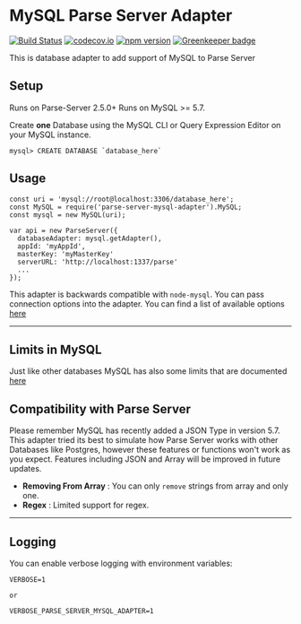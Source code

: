 # MySQL Parse Server Adapter
[![Build Status](https://travis-ci.org/dplewis/parse-server-mysql-adapter.svg?branch=master)](https://travis-ci.org/dplewis/parse-server-mysql-adapter)
[![codecov.io](https://codecov.io/gh/dplewis/parse-server-mysql-adapter/coverage.svg?branch=master)](https://codecov.io/gh/dplewis/parse-server-mysql-adapter?branch=master)
[![npm version](https://badge.fury.io/js/parse-server-mysql-adapter.svg)](https://badge.fury.io/js/parse-server-mysql-adapter)
[![Greenkeeper badge](https://badges.greenkeeper.io/dplewis/parse-server-mysql-adapter.svg)](https://greenkeeper.io/)

This is database adapter to add support of MySQL to Parse Server

## Setup

Runs on Parse-Server 2.5.0+
Runs on MySQL >= 5.7.

Create **one** Database using the MySQL CLI or Query Expression Editor on your MySQL instance.

```
mysql> CREATE DATABASE `database_here`
```

## Usage

```
const uri = 'mysql://root@localhost:3306/database_here';
const MySQL = require('parse-server-mysql-adapter').MySQL;
const mysql = new MySQL(uri);

var api = new ParseServer({
  databaseAdapter: mysql.getAdapter(),
  appId: 'myAppId',
  masterKey: 'myMasterKey'
  serverURL: 'http://localhost:1337/parse'
  ...
});
```
This adapter is backwards compatible with `node-mysql`. You can pass connection options into the adapter.
You can find a list of available options [here](https://github.com/mysqljs/mysql#connection-options)

---

## Limits in MySQL

Just like other databases MySQL has also some limits that are documented [here](https://dev.mysql.com/doc/refman/5.7/en/limits.html)

## Compatibility with Parse Server

Please remember MySQL has recently added a JSON Type in version 5.7. This adapter tried its best to simulate how Parse Server works with other Databases like Postgres, however these features or functions won't work as you expect. Features including JSON and Array will be improved in future updates.

- **Removing From Array** : You can only `remove` strings from array and only one.
- **Regex** : Limited support for regex.

---

## Logging

You can enable verbose logging with environment variables:

```
VERBOSE=1

or

VERBOSE_PARSE_SERVER_MYSQL_ADAPTER=1
```
